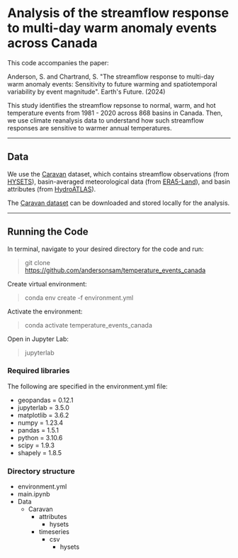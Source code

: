 # Analysis of the streamflow response to multi-day warm anomaly events across Canada 

This code accompanies the paper:  

Anderson, S. and Chartrand, S. "The streamflow response to multi-day warm anomaly events: Sensitivity to future warming and spatiotemporal variability by event magnitude". Earth's Future. (2024)  

This study identifies the streamflow repsonse to normal, warm, and hot temperature events from 1981 - 2020 across 868 basins in Canada.  Then, we use climate reanalysis data to understand how such streamflow responses are sensitive to warmer annual temperatures.  

_____
## Data

We use the [Caravan](https://www.nature.com/articles/s41597-023-01975-w#Bib1) dataset, which contains streamflow observations (from [HYSETS](https://www.nature.com/articles/s41597-020-00583-2)), basin-averaged meteorological data (from [ERA5-Land](https://essd.copernicus.org/articles/13/4349/2021/)), and basin attributes (from [HydroATLAS](https://www.nature.com/articles/s41597-019-0300-6)).

The [Caravan dataset](https://zenodo.org/records/7944025) can be downloaded and stored locally for the analysis.
_____
## Running the Code  

In terminal, navigate to your desired directory for the code and run:  

>git clone https://github.com/andersonsam/temperature_events_canada

Create virtual environment:  

>conda env create -f environment.yml

Activate the environment:  

>conda activate temperature_events_canada

Open in Jupyter Lab:  

>jupyterlab

### Required libraries  

The following are specified in the environment.yml file:  
  - geopandas = 0.12.1
  - jupyterlab = 3.5.0
  - matplotlib = 3.6.2
  - numpy = 1.23.4
  - pandas = 1.5.1
  - python = 3.10.6
  - scipy = 1.9.3
  - shapely = 1.8.5

### Directory structure  

- environment.yml
- main.ipynb
- Data
  - Caravan
    - attributes
      - hysets
    - timeseries
      - csv
        - hysets    
